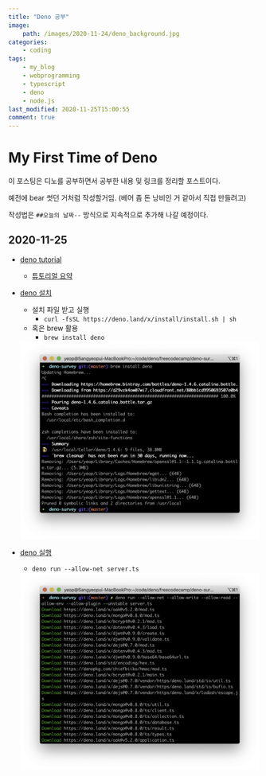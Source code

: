 ```yaml
---
title: "Deno 공부"
image:
    path: /images/2020-11-24/deno_background.jpg
categories:
    - coding
tags:
    - my_blog
    - webprogramming
    - typescript
    - deno
    - node.js
last_modified: 2020-11-25T15:00:55
comment: true
---
```


# My First Time of Deno
이 포스팅은 디노를 공부하면서 공부한 내용 및 링크를 정리할 포스트이다.

예전에 bear 썻던 거처럼 작성할거임. (베어 좀 돈 낭비인 거 같아서 직접 만들려고)

작성법은 `##오늘의 날짜--` 방식으로 지속적으로 추가해 나갈 예정이다.

## 2020-11-25

- [deno tutorial](https://www.youtube.com/watch?v=TQUy8ENesGY&t=125s)
    - [튜토리얼 요약](/coding/deno_tutorial)

- [deno 설치](https://deno.land/#installation)
    - 설치 파일 받고 실행
        * `curl -fsSL https://deno.land/x/install/install.sh | sh`
    - 혹은 brew 활용
        * `brew install deno` <br>

    <img src='/images/2020-11-24/install_deno.png' width="600"/>

- [deno 실행](https://deno.land/manual/getting_started/command_line_interface)
    - `deno run --allow-net server.ts`
    <img src='/images/2020-11-24/deno_run.png' width="600"/>
